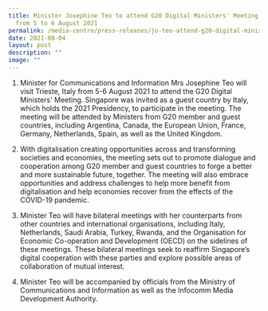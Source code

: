 ```yaml
---
title: Minister Josephine Teo to attend G20 Digital Ministers' Meeting in Italy
  from 5 to 6 August 2021
permalink: /media-centre/press-releases/jo-teo-attend-g20-digital-ministers-meeting-italy-from-5-6-august-2021/
date: 2021-08-04
layout: post
description: ""
image: ""
---
```

1. Minister for Communications and Information Mrs Josephine Teo will visit Trieste, Italy from 5-6 August 2021 to attend the G20 Digital Ministers' Meeting. Singapore was invited as a guest country by Italy, which holds the 2021 Presidency, to participate in the meeting. The meeting will be attended by Ministers from G20 member and guest countries, including Argentina, Canada, the European Union, France, Germany, Netherlands, Spain, as well as the United Kingdom.    
  
2. With digitalisation creating opportunities across and transforming societies and economies, the meeting sets out to promote dialogue and cooperation among G20 member and guest countries to forge a better and more sustainable future, together. The meeting will also embrace opportunities and address challenges to help more benefit from digitalisation and help economies recover from the effects of the COVID-19 pandemic.   
  
3. Minister Teo will have bilateral meetings with her counterparts from other countries and international organisations, including Italy, Netherlands, Saudi Arabia, Turkey, Rwanda, and the Organisation for Economic Co-operation and Development (OECD) on the sidelines of these meetings. These bilateral meetings seek to reaffirm Singapore’s digital cooperation with these parties and explore possible areas of collaboration of mutual interest.   
  
4. Minister Teo will be accompanied by officials from the Ministry of Communications and Information as well as the Infocomm Media Development Authority.